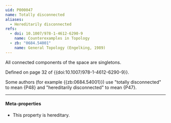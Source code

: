 ```yaml
---
uid: P000047
name: Totally disconnected
aliases:
  - Hereditarily disconnected
refs:
  - doi: 10.1007/978-1-4612-6290-9
    name: Counterexamples in Topology
  - zb: "0684.54001"
    name: General Topology (Engelking, 1989)
---
```


All connected components of the space are singletons.

Defined on page 32 of {{doi:10.1007/978-1-4612-6290-9}}.

Some authors (for example {{zb:0684.54001}}) use "totally disconnected" to mean {P48} and "hereditarily disconnected" to mean {P47}.

----
#### Meta-properties

- This property is hereditary.
